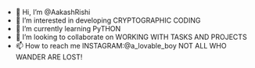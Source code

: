 - 👋 Hi, I’m @AakashRishi
- 👀 I’m interested in developing CRYPTOGRAPHIC CODING
- 🌱 I’m currently learning PyTHON
- 💞️ I’m looking to collaborate on WORKING WITH TASKS AND PROJECTS
- 📫 How to reach me INSTAGRAM:@a_lovable_boy
     NOT ALL WHO WANDER ARE LOST!

<!---
AakashRishi/AakashRishi is a ✨ special ✨ repository because its `README.md` (this file) appears on your GitHub profile.
You can click the Preview link to take a look at your changes.
--->
